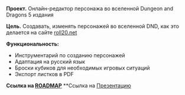 **Проект.** Онлайн-редактор персонажа во вселенной Dungeon and Dragons 5 издания

**Цель.** Создавать, изменять персонажей во вселенной DND, как это делается на сайте [roll20.net](https://roll20.net)

**Функциональность:**
* Инструментарий по созданию персонажей
* Адаптация на русский язык
* Броски кубиков для необходимых игровых ситуаций
* Экспорт листков в PDF

**Ссылка на [ROADMAP](https://github.com/users/itacademy-edms-team/projects/1/views/4)**
**Ссылка на [Презентацию](https://docs.google.com/presentation/d/1ZKZKgRLuSCZGCeM5WGWa6yJ1_kgo8KSH/edit?usp=sharing&ouid=102294314630909073333&rtpof=true&sd=true)
